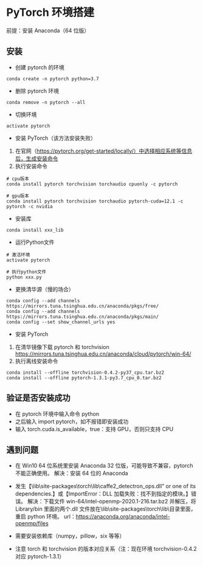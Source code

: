 # PyTorch 环境搭建

前提：安装 Anaconda（64 位版）

## 安装

- 创建 pytorch 的环境

```shell
conda create -n pytorch python=3.7
```

- 删除 pytorch 环境

```shell
conda remove -n pytorch --all
```

- 切换环境

```shell
activate pytorch
```

- 安装 PyTorch（该方法安装失败）

1. 在官网（https://pytorch.org/get-started/locally/）中选择相应系统等信息后，生成安装命令
2. 执行安装命令

```shell
# cpu版本
conda install pytorch torchvision torchaudio cpuonly -c pytorch

# gpu版本
conda install pytorch torchvision torchaudio pytorch-cuda=12.1 -c pytorch -c nvidia
```

- 安装库


```shell
conda install xxx_lib

```

- 运行Python文件

```shell
# 激活环境
activate pytorch

# 执行python文件
python xxx.py
```


- 更换清华源（慢的场合）
```shell
conda config --add channels https://mirrors.tuna.tsinghua.edu.cn/anaconda/pkgs/free/
conda config --add channels https://mirrors.tuna.tsinghua.edu.cn/anaconda/pkgs/main/
conda config --set show_channel_urls yes
```

- 安装 PyTorch

1. 在清华镜像下载 pytorch 和 torchvision
   https://mirrors.tuna.tsinghua.edu.cn/anaconda/cloud/pytorch/win-64/
2. 执行离线安装命令

```shell
conda install --offline torchvision-0.4.2-py37_cpu.tar.bz2
conda install --offline pytorch-1.3.1-py3.7_cpu_0.tar.bz2
```

## 验证是否安装成功

- 在 pytorch 环境中输入命令 python
- 之后输入 import pytorch，如不报错即安装成功
- 输入 torch.cuda.is_available，true：支持 GPU，否则只支持 CPU

## 遇到问题

- 在 Win10 64 位系统里安装 Anaconda 32 位版，可能导致不兼容，pytorch 不能正确使用。
  解决：安装 64 位的 Anaconda

- 发生【\lib\site-packages\torch\lib\caffe2_detectron_ops.dll” or one of its dependencies.】或【ImportError：DLL 加载失败：找不到指定的模块。】错误。
  解决：下载文件 win-64/intel-openmp-2020.1-216.tar.bz2 并解压，将 Library/bin 里面的两个.dll 文件放在\lib\site-packages\torch\lib\目录里面，重启 python 环境。
  url：https://anaconda.org/anaconda/intel-openmp/files

- 需要安装依赖库（numpy，pillow，six 等等）

* 注意 torch 和 torchvision 的版本对应关系（注：现在环境 torchvision-0.4.2 对应 pytorch-1.3.1）
